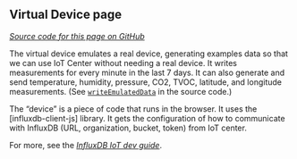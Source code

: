 ## Virtual Device page

[_Source code for this page on GitHub_](https://github.com/bonitoo-io/iot-center-v2/blob/master/app/ui/src/pages/DevicePage.tsx)

The virtual device emulates a real device, generating examples data so that we can use IoT Center without needing a real device.
It writes measurements for every minute in the last 7 days.
It can also generate and send temperature, humidity, pressure, CO2, TVOC, latitude, and longitude measurements.
(See [`writeEmulatedData`](https://github.com/bonitoo-io/iot-center-v2/blob/84a35d903f73c8c609f6c7d7ddc50f8342895685/app/ui/src/pages/DevicePage.tsx#L123-L194) in the source code.)

The “device” is a piece of code that runs in the browser.
It uses the [influxdb-client-js] library.
It gets the configuration of how to communicate with InfluxDB (URL, organization, bucket, token) from IoT center.

For more, see the [*InfluxDB IoT dev guide*](https://influxdata.github.io/iot-dev-guide/pages/virtual-device.html).
